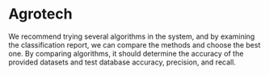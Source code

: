# Agrotech
We recommend trying several algorithms in the system, and by examining the classification report, we can compare the methods and choose the best one. By comparing algorithms, it should determine the accuracy of the provided datasets and test database accuracy, precision, and recall.
